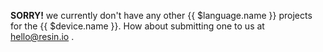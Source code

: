 **SORRY!** we currently don't have any other {{ $language.name }} projects for the {{ $device.name }}. How about submitting one to us at hello@resin.io .
